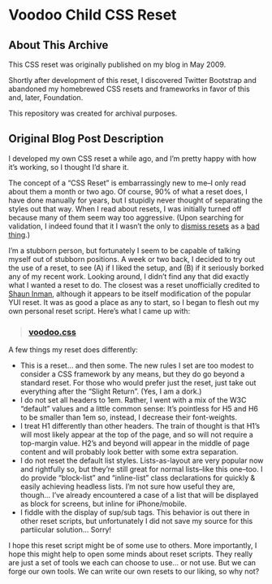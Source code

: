 # Voodoo Child CSS Reset

## About This Archive

This CSS reset was originally published on my blog in May 2009.  

Shortly after development of this reset, I discovered Twitter Bootstrap and abandoned my homebrewed CSS resets and frameworks in favor of this and, later, Foundation.  

This repository was created for archival purposes.

## Original Blog Post Description

I developed my own CSS reset a while ago, and I’m pretty happy with how it’s working, so I thought I’d share it.

The concept of a “CSS Reset” is embarrassingly new to me–I only read about them a month or two ago.  Of course, 90% of what a reset does, I have done manually for years, but I stupidly never thought of separating the styles out that way.  When I read about resets, I was initially turned off because many of them seem way too aggressive.  (Upon searching for validation, I indeed found that it I wasn’t the only to [dismiss resets](http://snook.ca/archives/html_and_css/no_css_reset/) as a [bad thing](http://meiert.com/en/blog/20080419/reset-style-sheets-are-bad/).)

I’m a stubborn person, but fortunately I seem to be capable of talking myself out of stubborn positions.  A week or two back, I decided to try out the use of a reset, to see (A) if I liked the setup, and (B) if it seriously borked any of my recent work.  Looking around, I didn’t find any that did exactly what I wanted a reset to do.  The closest was a reset unofficially credited to [Shaun Inman](http://www.shauninman.com/), although it appears to be itself modification of the popular YUI reset.  It was as good a place as any to start, so I began to flesh out my own personal reset script.  Here’s what I came up with:

> ### [voodoo.css](https://github.com/thomshouse/voodoo.css/blob/master/voodoo.css)

A few things my reset does differently:

- This is a reset…  and then some.  The new rules I set are too modest to consider a CSS framework by any means, but they do go beyond a standard reset.  For those who would prefer just the reset, just take out everything after the “Slight Return”. (Yes, I am a dork.)
- I do not set all headers to 1em.  Rather, I went with a mix of the W3C “default” values and a little common sense: It’s pointless for H5 and H6 to be smaller than 1em so, instead, I decrease their font-weights.
- I treat H1 differently than other headers.  The train of thought is that H1’s will most likely appear at the top of the page, and so will not require a top-margin value.  H2’s and beyond will appear in the middle of page content and will probably look better with some extra separation.
- I do not reset the default list styles.  Lists-as-layout are very popular now and rightfully so, but they’re still great for normal lists–like this one–too.  I do provide “block-list” and “inline-list” class declarations for quickly & easily achieving headless lists.  I’m not sure how useful they are, though…  I’ve already encountered a case of a list that will be displayed as block for screens, but inline for iPhone/mobile.
- I fiddle with the display of sup/sub tags.  This behavior is out there in other reset scripts, but unfortunately I did not save my source for this partiicular solution…  Sorry!

I hope this reset script might be of some use to others.  More importantly, I hope this might help to open some minds about reset scripts.  They really are just a set of tools we each can choose to use…  or not use.  But we can forge our own tools.  We can write our own resets to our liking, so why not?